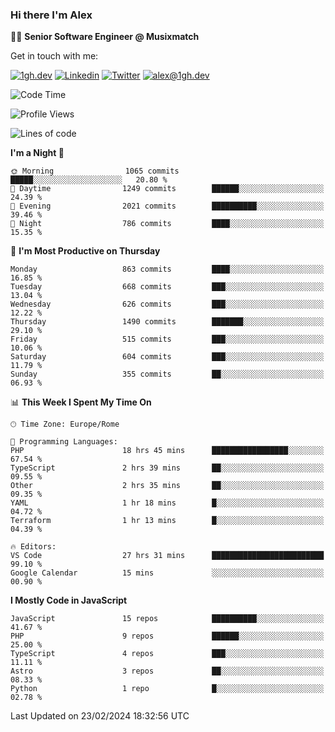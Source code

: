 ### Hi there I'm Alex

👨‍💻 __Senior Software Engineer @ Musixmatch__

Get in touch with me:

[![1gh.dev](https://img.shields.io/static/v1?label=1gh.dev&message=%20&color=red&logo=&style=flat-square&logoColor=white)](https://www.1gh.dev/)
[![Linkedin](https://img.shields.io/static/v1?label=Linkedin&message=%20&color=blue&logo=Linkedin&style=flat-square&logoColor=white)](https://linkedin.com/in/alexghirelli)
[![Twitter](https://img.shields.io/static/v1?label=Twitter&message=%20&color=blue&logo=Twitter&style=flat-square&logoColor=white)](https://twitter.com/alexGhirelli)
[![alex@1gh.dev](https://img.shields.io/static/v1?label=alex@1gh.dev&message=%20&color=red&logo=gmail&style=flat-square&logoColor=white)](mailto:alex@1gh.dev)

<!--START_SECTION:waka-->
![Code Time](http://img.shields.io/badge/Code%20Time-7%2C739%20hrs%202%20mins-blue)

![Profile Views](http://img.shields.io/badge/Profile%20Views-1-blue)

![Lines of code](https://img.shields.io/badge/From%20Hello%20World%20I%27ve%20Written-25.3%20million%20lines%20of%20code-blue)

**I'm a Night 🦉** 

```text
🌞 Morning                1065 commits        █████░░░░░░░░░░░░░░░░░░░░   20.80 % 
🌆 Daytime                1249 commits        ██████░░░░░░░░░░░░░░░░░░░   24.39 % 
🌃 Evening                2021 commits        ██████████░░░░░░░░░░░░░░░   39.46 % 
🌙 Night                  786 commits         ████░░░░░░░░░░░░░░░░░░░░░   15.35 % 
```
📅 **I'm Most Productive on Thursday** 

```text
Monday                   863 commits         ████░░░░░░░░░░░░░░░░░░░░░   16.85 % 
Tuesday                  668 commits         ███░░░░░░░░░░░░░░░░░░░░░░   13.04 % 
Wednesday                626 commits         ███░░░░░░░░░░░░░░░░░░░░░░   12.22 % 
Thursday                 1490 commits        ███████░░░░░░░░░░░░░░░░░░   29.10 % 
Friday                   515 commits         ███░░░░░░░░░░░░░░░░░░░░░░   10.06 % 
Saturday                 604 commits         ███░░░░░░░░░░░░░░░░░░░░░░   11.79 % 
Sunday                   355 commits         ██░░░░░░░░░░░░░░░░░░░░░░░   06.93 % 
```


📊 **This Week I Spent My Time On** 

```text
🕑︎ Time Zone: Europe/Rome

💬 Programming Languages: 
PHP                      18 hrs 45 mins      █████████████████░░░░░░░░   67.54 % 
TypeScript               2 hrs 39 mins       ██░░░░░░░░░░░░░░░░░░░░░░░   09.55 % 
Other                    2 hrs 35 mins       ██░░░░░░░░░░░░░░░░░░░░░░░   09.35 % 
YAML                     1 hr 18 mins        █░░░░░░░░░░░░░░░░░░░░░░░░   04.72 % 
Terraform                1 hr 13 mins        █░░░░░░░░░░░░░░░░░░░░░░░░   04.39 % 

🔥 Editors: 
VS Code                  27 hrs 31 mins      █████████████████████████   99.10 % 
Google Calendar          15 mins             ░░░░░░░░░░░░░░░░░░░░░░░░░   00.90 % 
```

**I Mostly Code in JavaScript** 

```text
JavaScript               15 repos            ██████████░░░░░░░░░░░░░░░   41.67 % 
PHP                      9 repos             ██████░░░░░░░░░░░░░░░░░░░   25.00 % 
TypeScript               4 repos             ███░░░░░░░░░░░░░░░░░░░░░░   11.11 % 
Astro                    3 repos             ██░░░░░░░░░░░░░░░░░░░░░░░   08.33 % 
Python                   1 repo              █░░░░░░░░░░░░░░░░░░░░░░░░   02.78 % 
```




 Last Updated on 23/02/2024 18:32:56 UTC
<!--END_SECTION:waka-->
